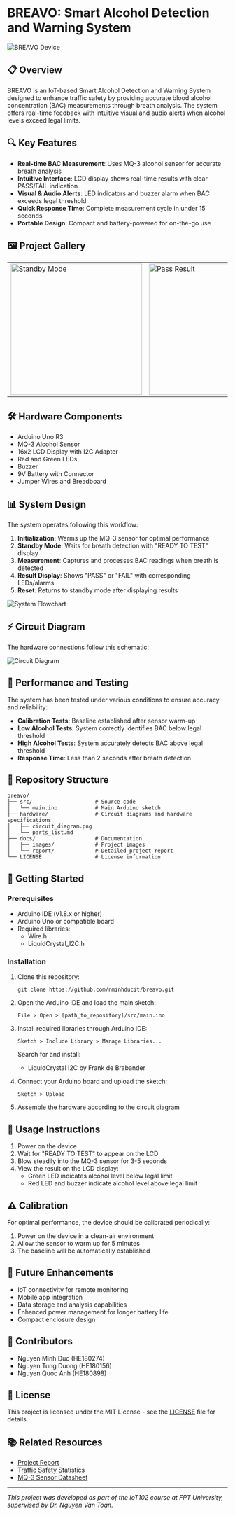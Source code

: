# BREAVO: Smart Alcohol Detection and Warning System

![BREAVO Device](https://raw.githubusercontent.com/nminhducit/breavo/main/docs/images/banner.jpg)

## 📋 Overview

BREAVO is an IoT-based Smart Alcohol Detection and Warning System designed to enhance traffic safety by providing accurate blood alcohol concentration (BAC) measurements through breath analysis. The system offers real-time feedback with intuitive visual and audio alerts when alcohol levels exceed legal limits.

## 🔍 Key Features

- **Real-time BAC Measurement**: Uses MQ-3 alcohol sensor for accurate breath analysis
- **Intuitive Interface**: LCD display shows real-time results with clear PASS/FAIL indication
- **Visual & Audio Alerts**: LED indicators and buzzer alarm when BAC exceeds legal threshold
- **Quick Response Time**: Complete measurement cycle in under 15 seconds
- **Portable Design**: Compact and battery-powered for on-the-go use

## 🖼️ Project Gallery

<table>
  <tr>
    <td><img src="https://raw.githubusercontent.com/nminhducit/breavo/main/docs/images/device-standby.jpg" alt="Standby Mode" width="300"/></td>
    <td><img src="https://raw.githubusercontent.com/nminhducit/breavo/main/docs/images/device-pass.jpg" alt="Pass Result" width="300"/></td>
    <td><img src="https://raw.githubusercontent.com/nminhducit/breavo/main/docs/images/device-fail.jpg" alt="Fail Result" width="300"/></td>
  </tr>
</table>

## 🛠️ Hardware Components

- Arduino Uno R3
- MQ-3 Alcohol Sensor
- 16x2 LCD Display with I2C Adapter
- Red and Green LEDs
- Buzzer
- 9V Battery with Connector
- Jumper Wires and Breadboard

## 📊 System Design

The system operates following this workflow:

1. **Initialization**: Warms up the MQ-3 sensor for optimal performance
2. **Standby Mode**: Waits for breath detection with "READY TO TEST" display
3. **Measurement**: Captures and processes BAC readings when breath is detected
4. **Result Display**: Shows "PASS" or "FAIL" with corresponding LEDs/alarms
5. **Reset**: Returns to standby mode after displaying results

![System Flowchart](https://raw.githubusercontent.com/nminhducit/breavo/main/docs/images/flowchart.jpg)

## ⚡ Circuit Diagram

The hardware connections follow this schematic:

![Circuit Diagram](https://raw.githubusercontent.com/nminhducit/breavo/main/docs/images/circuit-diagram.jpg)

## 🧪 Performance and Testing

The system has been tested under various conditions to ensure accuracy and reliability:

- **Calibration Tests**: Baseline established after sensor warm-up
- **Low Alcohol Tests**: System correctly identifies BAC below legal threshold
- **High Alcohol Tests**: System accurately detects BAC above legal threshold
- **Response Time**: Less than 2 seconds after breath detection

## 📁 Repository Structure

```
breavo/
├── src/                    # Source code
│   └── main.ino            # Main Arduino sketch
├── hardware/               # Circuit diagrams and hardware specifications
│   ├── circuit_diagram.png
│   └── parts_list.md
├── docs/                   # Documentation
│   ├── images/             # Project images
│   └── report/             # Detailed project report
└── LICENSE                 # License information
```

## 🚀 Getting Started

### Prerequisites

- Arduino IDE (v1.8.x or higher)
- Arduino Uno or compatible board
- Required libraries:
  - Wire.h
  - LiquidCrystal_I2C.h

### Installation

1. Clone this repository:
   ```
   git clone https://github.com/nminhducit/breavo.git
   ```

2. Open the Arduino IDE and load the main sketch:
   ```
   File > Open > [path_to_repository]/src/main.ino
   ```

3. Install required libraries through Arduino IDE:
   ```
   Sketch > Include Library > Manage Libraries...
   ```
   Search for and install:
   - LiquidCrystal I2C by Frank de Brabander

4. Connect your Arduino board and upload the sketch:
   ```
   Sketch > Upload
   ```

5. Assemble the hardware according to the circuit diagram

## 📝 Usage Instructions

1. Power on the device
2. Wait for "READY TO TEST" to appear on the LCD
3. Blow steadily into the MQ-3 sensor for 3-5 seconds
4. View the result on the LCD display:
   - Green LED indicates alcohol level below legal limit
   - Red LED and buzzer indicate alcohol level above legal limit

## ⚠️ Calibration

For optimal performance, the device should be calibrated periodically:

1. Power on the device in a clean-air environment
2. Allow the sensor to warm up for 5 minutes
3. The baseline will be automatically established

## 🔮 Future Enhancements

- IoT connectivity for remote monitoring
- Mobile app integration
- Data storage and analysis capabilities
- Enhanced power management for longer battery life
- Compact enclosure design

## 👥 Contributors

- Nguyen Minh Duc (HE180274)
- Nguyen Tung Duong (HE180156)
- Nguyen Quoc Anh (HE180898)

## 📄 License

This project is licensed under the MIT License - see the [LICENSE](LICENSE) file for details.

## 📚 Related Resources

- [Project Report](docs/report/REPORT_IOT102_SP25-EN.pdf)
- [Traffic Safety Statistics](https://example.com/traffic-safety-stats)
- [MQ-3 Sensor Datasheet](https://example.com/mq3-datasheet)

---

*This project was developed as part of the IoT102 course at FPT University, supervised by Dr. Nguyen Van Toan.*